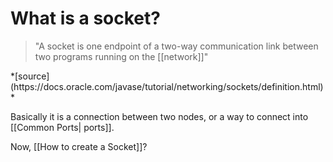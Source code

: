 # What is a socket?

<blockquote>"A socket is one endpoint of a two-way communication link between two programs running on the [[network]]"</blockquote>
*[source](https://docs.oracle.com/javase/tutorial/networking/sockets/definition.html)*

Basically it is a connection between two nodes, or a way to connect  into [[Common Ports| ports]].


Now, [[How to create a Socket]]?




